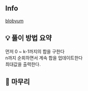 ## Info
[blobyum](https://www.acmicpc.net/problem/24499)

## 💡 풀이 방법 요약

먼저 0 ~ k-1까지의 합을 구한다<br>
n까지 순회하면서 계속 합을 업데이트한다<br>
최대값을 출력한다.

## 🙂 마무리

